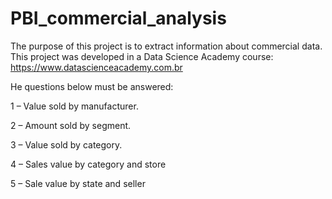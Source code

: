 # PBI_commercial_analysis

 The purpose of this project is to extract information about commercial data. This project was developed in a Data Science Academy course: https://www.datascienceacademy.com.br

 He questions below must be answered: 

1 – Value sold by manufacturer. 

2 – Amount sold by segment.

3 – Value sold by category.

4 – Sales value by category and store

5 – Sale value by state and seller
